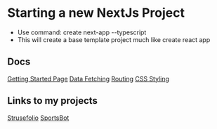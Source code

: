 # Starting a new NextJs Project 

- Use command: create next-app --typescript
- This will create a base template project much like create react app

## Docs

[Getting Started Page]('https://nextjs.org/docs/getting-started')
[Data Fetching]('https://nextjs.org/docs/basic-features/data-fetching/overview')
[Routing]('https://nextjs.org/docs/api-routes/introduction')
[CSS Styling]('https://nextjs.org/docs/basic-features/built-in-css-support')
## Links to my projects

[Strusefolio]('https://github.com/ChaseStruse/strusefolio')
[SportsBot]('https://github.com/ChaseStruse/sports-bot')
